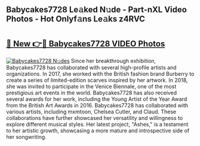 ## Babycakes7728 Le𝚊ked N𝚞de - Part-nXL Video Photos - Hot Onlyf𝚊ns Le𝚊ks z4RVC

# <h2><a href="http://ab76993.deff.icu/?id=Babycakes7728">🔗 New 👉🔴 Babycakes7728 VIDEO Photos</a></h2>

[![Babycakes7728 N𝚞des](https://i.imgur.com/rIISA9y.gif)](http://ab76993.deff.icu/?id=Babycakes7728)
Since her breakthrough exhibition, Babycakes7728 has collaborated with several high-profile artists and organizations. In 2017, she worked with the British fashion brand Burberry to create a series of limited-edition scarves inspired by her artwork. In 2018, she was invited to participate in the Venice Biennale, one of the most prestigious art events in the world. Babycakes7728 has also received several awards for her work, including the Young Artist of the Year Award from the British Art Awards in 2016. Babycakes7728 has collaborated with various artists, including mxmtoon, Chelsea Cutler, and Claud. These collaborations have further showcased her versatility and willingness to explore different musical styles. Her latest project, "Ashes," is a testament to her artistic growth, showcasing a more mature and introspective side of her songwriting.
